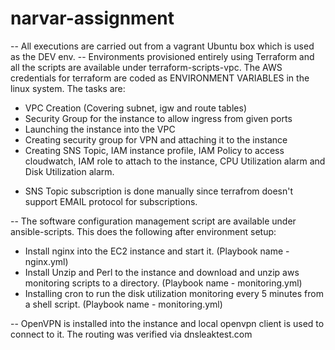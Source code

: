 # narvar-assignment
-- All executions are carried out from a vagrant Ubuntu box which is used as the DEV env.
-- Environments provisioned entirely using Terraform and all the scripts are available under terraform-scripts-vpc. The AWS credentials for terraform are coded as ENVIRONMENT VARIABLES in the linux system. The tasks are:
  - VPC Creation (Covering subnet, igw and route tables)
  - Security Group for the instance to allow ingress from given ports
  - Launching the instance into the VPC
  - Creating security group for VPN and attaching it to the instance
  - Creating SNS Topic, IAM instance profile, IAM Policy to access cloudwatch, IAM role to attach to the instance, CPU Utilization alarm and Disk Utilization alarm.
  * SNS Topic subscription is done manually since terrafrom doesn't support EMAIL protocol for subscriptions.
  
 -- The software configuration management script are available under ansible-scripts. This does the following after environment setup:
  - Install nginx into the EC2 instance and start it. (Playbook name - nginx.yml)
  - Install Unzip and Perl to the instance and download and unzip aws monitoring scripts to a directory. (Playbook name - monitoring.yml)
  - Installing cron to run the disk utilization monitoring every 5 minutes from a shell script. (Playbook name - monitoring.yml)
  
 -- OpenVPN is installed into the instance and local openvpn client is used to connect to it. The routing was verified via dnsleaktest.com
